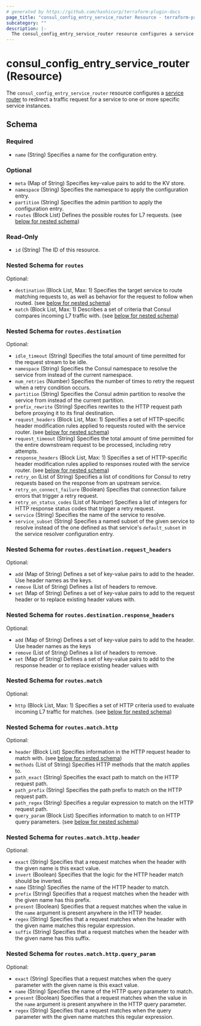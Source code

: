 ```yaml
---
# generated by https://github.com/hashicorp/terraform-plugin-docs
page_title: "consul_config_entry_service_router Resource - terraform-provider-consul"
subcategory: ""
description: |-
  The consul_config_entry_service_router resource configures a service router https://developer.hashicorp.com/consul/docs/connect/config-entries/service-router to redirect a traffic request for a service to one or more specific service instances.
---
```


# consul_config_entry_service_router (Resource)

The `consul_config_entry_service_router` resource configures a [service router](https://developer.hashicorp.com/consul/docs/connect/config-entries/service-router) to redirect a traffic request for a service to one or more specific service instances.



<!-- schema generated by tfplugindocs -->
## Schema

### Required

- `name` (String) Specifies a name for the configuration entry.

### Optional

- `meta` (Map of String) Specifies key-value pairs to add to the KV store.
- `namespace` (String) Specifies the namespace to apply the configuration entry.
- `partition` (String) Specifies the admin partition to apply the configuration entry.
- `routes` (Block List) Defines the possible routes for L7 requests. (see [below for nested schema](#nestedblock--routes))

### Read-Only

- `id` (String) The ID of this resource.

<a id="nestedblock--routes"></a>
### Nested Schema for `routes`

Optional:

- `destination` (Block List, Max: 1) Specifies the target service to route matching requests to, as well as behavior for the request to follow when routed. (see [below for nested schema](#nestedblock--routes--destination))
- `match` (Block List, Max: 1) Describes a set of criteria that Consul compares incoming L7 traffic with. (see [below for nested schema](#nestedblock--routes--match))

<a id="nestedblock--routes--destination"></a>
### Nested Schema for `routes.destination`

Optional:

- `idle_timeout` (String) Specifies the total amount of time permitted for the request stream to be idle.
- `namespace` (String) Specifies the Consul namespace to resolve the service from instead of the current namespace.
- `num_retries` (Number) Specifies the number of times to retry the request when a retry condition occurs.
- `partition` (String) Specifies the Consul admin partition to resolve the service from instead of the current partition.
- `prefix_rewrite` (String) Specifies rewrites to the HTTP request path before proxying it to its final destination.
- `request_headers` (Block List, Max: 1) Specifies a set of HTTP-specific header modification rules applied to requests routed with the service router. (see [below for nested schema](#nestedblock--routes--destination--request_headers))
- `request_timeout` (String) Specifies the total amount of time permitted for the entire downstream request to be processed, including retry attempts.
- `response_headers` (Block List, Max: 1) Specifies a set of HTTP-specific header modification rules applied to responses routed with the service router. (see [below for nested schema](#nestedblock--routes--destination--response_headers))
- `retry_on` (List of String) Specifies a list of conditions for Consul to retry requests based on the response from an upstream service.
- `retry_on_connect_failure` (Boolean) Specifies that connection failure errors that trigger a retry request.
- `retry_on_status_codes` (List of Number) Specifies a list of integers for HTTP response status codes that trigger a retry request.
- `service` (String) Specifies the name of the service to resolve.
- `service_subset` (String) Specifies a named subset of the given service to resolve instead of the one defined as that service's `default_subset` in the service resolver configuration entry.

<a id="nestedblock--routes--destination--request_headers"></a>
### Nested Schema for `routes.destination.request_headers`

Optional:

- `add` (Map of String) Defines a set of key-value pairs to add to the header. Use header names as the keys.
- `remove` (List of String) Defines a list of headers to remove.
- `set` (Map of String) Defines a set of key-value pairs to add to the request header or to replace existing header values with.


<a id="nestedblock--routes--destination--response_headers"></a>
### Nested Schema for `routes.destination.response_headers`

Optional:

- `add` (Map of String) Defines a set of key-value pairs to add to the header. Use header names as the keys
- `remove` (List of String) Defines a list of headers to remove.
- `set` (Map of String) Defines a set of key-value pairs to add to the response header or to replace existing header values with



<a id="nestedblock--routes--match"></a>
### Nested Schema for `routes.match`

Optional:

- `http` (Block List, Max: 1) Specifies a set of HTTP criteria used to evaluate incoming L7 traffic for matches. (see [below for nested schema](#nestedblock--routes--match--http))

<a id="nestedblock--routes--match--http"></a>
### Nested Schema for `routes.match.http`

Optional:

- `header` (Block List) Specifies information in the HTTP request header to match with. (see [below for nested schema](#nestedblock--routes--match--http--header))
- `methods` (List of String) Specifies HTTP methods that the match applies to.
- `path_exact` (String) Specifies the exact path to match on the HTTP request path.
- `path_prefix` (String) Specifies the path prefix to match on the HTTP request path.
- `path_regex` (String) Specifies a regular expression to match on the HTTP request path.
- `query_param` (Block List) Specifies information to match to on HTTP query parameters. (see [below for nested schema](#nestedblock--routes--match--http--query_param))

<a id="nestedblock--routes--match--http--header"></a>
### Nested Schema for `routes.match.http.header`

Optional:

- `exact` (String) Specifies that a request matches when the header with the given name is this exact value.
- `invert` (Boolean) Specifies that the logic for the HTTP header match should be inverted.
- `name` (String) Specifies the name of the HTTP header to match.
- `prefix` (String) Specifies that a request matches when the header with the given name has this prefix.
- `present` (Boolean) Specifies that a request matches when the value in the `name` argument is present anywhere in the HTTP header.
- `regex` (String) Specifies that a request matches when the header with the given name matches this regular expression.
- `suffix` (String) Specifies that a request matches when the header with the given name has this suffix.


<a id="nestedblock--routes--match--http--query_param"></a>
### Nested Schema for `routes.match.http.query_param`

Optional:

- `exact` (String) Specifies that a request matches when the query parameter with the given name is this exact value.
- `name` (String) Specifies the name of the HTTP query parameter to match.
- `present` (Boolean) Specifies that a request matches when the value in the `name` argument is present anywhere in the HTTP query parameter.
- `regex` (String) Specifies that a request matches when the query parameter with the given name matches this regular expression.
